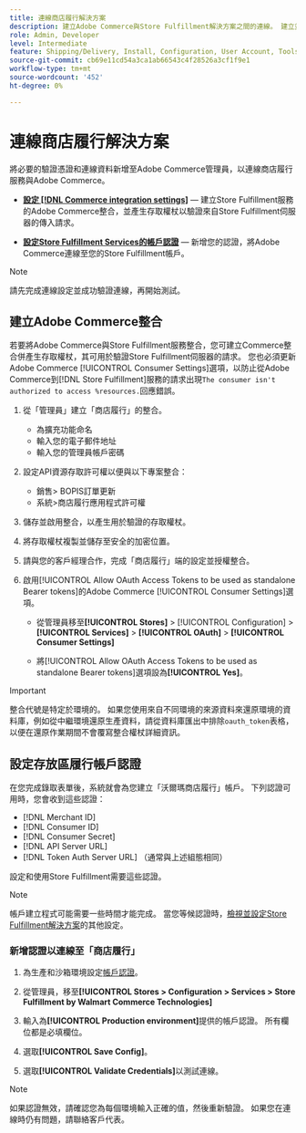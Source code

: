 ```yaml
---
title: 連線商店履行解決方案
description: 建立Adobe Commerce與Store Fulfillment解決方案之間的連線。 建立並授權Adobe Commerce整合，並將「商店履行」帳戶認證新增至Adobe Commerce服務設定。
role: Admin, Developer
level: Intermediate
feature: Shipping/Delivery, Install, Configuration, User Account, Tools and External Services
source-git-commit: cb69e11cd54a3ca1ab66543c4f28526a3cf1f9e1
workflow-type: tm+mt
source-wordcount: '452'
ht-degree: 0%

---
```


# 連線商店履行解決方案

將必要的驗證憑證和連線資料新增至Adobe Commerce管理員，以連線商店履行服務與Adobe Commerce。

- **[設定 [!DNL Commerce integration settings]](#create-an-adobe-commerce-integration)** — 建立Store Fulfillment服務的Adobe Commerce整合，並產生存取權杖以驗證來自Store Fulfillment伺服器的傳入請求。

- **[設定Store Fulfillment Services的帳戶認證](#configure-store-fulfillment-account-credentials)** — 新增您的認證，將Adobe Commerce連線至您的Store Fulfillment帳戶。

>[!NOTE]
>
>請先完成連線設定並成功驗證連線，再開始測試。

## 建立Adobe Commerce整合

若要將Adobe Commerce與Store Fulfillment服務整合，您可建立Commerce整合併產生存取權杖，其可用於驗證Store Fulfillment伺服器的請求。 您也必須更新Adobe Commerce [!UICONTROL Consumer Settings]選項，以防止從Adobe Commerce到[!DNL Store Fulfillment]服務的請求出現`The consumer isn't authorized to access %resources.`回應錯誤。

1. 從「管理員」建立「商店履行」的整合。

   - 為擴充功能命名
   - 輸入您的電子郵件地址
   - 輸入您的管理員帳戶密碼

1. 設定API資源存取許可權以便與以下專案整合：

   - 銷售> BOPIS訂單更新
   - 系統>商店履行應用程式許可權

1. 儲存並啟用整合，以產生用於驗證的存取權杖。

1. 將存取權杖複製並儲存至安全的加密位置。

1. 請與您的客戶經理合作，完成「商店履行」端的設定並授權整合。

1. 啟用[!UICONTROL Allow OAuth Access Tokens to be used as standalone Bearer tokens]的Adobe Commerce [!UICONTROL Consumer Settings]選項。

   - 從管理員移至&#x200B;**[!UICONTROL Stores]** > [!UICONTROL Configuration] > **[!UICONTROL Services]** > **[!UICONTROL OAuth]** > **[!UICONTROL Consumer Settings]**

   - 將[!UICONTROL Allow OAuth Access Tokens to be used as standalone Bearer tokens]選項設為&#x200B;**[!UICONTROL Yes]**。

>[!IMPORTANT]
>
> 整合代號是特定於環境的。 如果您使用來自不同環境的來源資料來還原環境的資料庫，例如從中繼環境還原生產資料，請從資料庫匯出中排除`oauth_token`表格，以便在還原作業期間不會覆寫整合權杖詳細資訊。


## 設定存放區履行帳戶認證

在您完成錄取表單後，系統就會為您建立「沃爾瑪商店履行」帳戶。 下列認證可用時，您會收到這些認證：

- [!DNL Merchant ID]
- [!DNL Consumer ID]
- [!DNL Consumer Secret]
- [!DNL API Server URL]
- [!DNL Token Auth Server URL] （通常與上述組態相同）

設定和使用Store Fulfillment需要這些認證。

>[!NOTE]
>
>帳戶建立程式可能需要一些時間才能完成。 當您等候認證時，[檢視並設定Store Fulfillment解決方案](service-config-settings-overview.md)的其他設定。

### 新增認證以連線至「商店履行」

1. 為生產和沙箱環境設定[帳戶認證](enable-general.md)。

1. 從管理員，移至&#x200B;**[!UICONTROL Stores > Configuration > Services > Store Fulfillment by Walmart Commerce Technologies]**

1. 輸入為&#x200B;**[!UICONTROL Production environment]**&#x200B;提供的帳戶認證。 所有欄位都是必填欄位。

1. 選取&#x200B;**[!UICONTROL Save Config]**。

1. 選取&#x200B;**[!UICONTROL Validate Credentials]**&#x200B;以測試連線。

>[!NOTE]
>
>如果認證無效，請確認您為每個環境輸入正確的值，然後重新驗證。 如果您在連線時仍有問題，請聯絡客戶代表。
